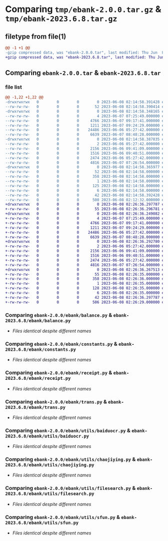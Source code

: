 # Comparing `tmp/ebank-2.0.0.tar.gz` & `tmp/ebank-2023.6.8.tar.gz`

## filetype from file(1)

```diff
@@ -1 +1 @@
-gzip compressed data, was "ebank-2.0.0.tar", last modified: Thu Jun  8 02:14:58 2023, max compression
+gzip compressed data, was "ebank-2023.6.8.tar", last modified: Thu Jun  8 02:26:36 2023, max compression
```

## Comparing `ebank-2.0.0.tar` & `ebank-2023.6.8.tar`

### file list

```diff
@@ -1,22 +1,22 @@
-drwxrwxrwx   0        0        0        0 2023-06-08 02:14:58.391428 ebank-2.0.0/
--rw-rw-rw-   0        0        0       52 2023-06-08 02:14:58.390414 ebank-2.0.0/PKG-INFO
-drwxrwxrwx   0        0        0        0 2023-06-08 02:14:58.348165 ebank-2.0.0/ebank/
--rw-rw-rw-   0        0        0        4 2023-06-07 07:25:49.000000 ebank-2.0.0/ebank/__init__.py
--rw-rw-rw-   0        0        0     4766 2023-06-07 09:17:41.000000 ebank-2.0.0/ebank/balance.py
--rw-rw-rw-   0        0        0     1211 2023-06-07 09:24:29.000000 ebank-2.0.0/ebank/constants.py
--rw-rw-rw-   0        0        0    24486 2023-06-06 05:27:42.000000 ebank-2.0.0/ebank/receipt.py
--rw-rw-rw-   0        0        0     6639 2023-06-07 08:48:28.000000 ebank-2.0.0/ebank/trans.py
-drwxrwxrwx   0        0        0        0 2023-06-08 02:14:58.387835 ebank-2.0.0/ebank/utils/
--rw-rw-rw-   0        0        0        2 2023-06-06 05:27:42.000000 ebank-2.0.0/ebank/utils/__init__.py
--rw-rw-rw-   0        0        0     2156 2023-06-06 09:41:09.000000 ebank-2.0.0/ebank/utils/baiduocr.py
--rw-rw-rw-   0        0        0     1516 2023-06-06 09:40:51.000000 ebank-2.0.0/ebank/utils/chaojiying.py
--rw-rw-rw-   0        0        0     2474 2023-06-06 05:27:42.000000 ebank-2.0.0/ebank/utils/filesearch.py
--rw-rw-rw-   0        0        0     4816 2023-06-07 07:26:54.000000 ebank-2.0.0/ebank/utils/sfun.py
-drwxrwxrwx   0        0        0        0 2023-06-08 02:14:58.365977 ebank-2.0.0/ebank.egg-info/
--rw-rw-rw-   0        0        0       52 2023-06-08 02:14:58.000000 ebank-2.0.0/ebank.egg-info/PKG-INFO
--rw-rw-rw-   0        0        0      358 2023-06-08 02:14:58.000000 ebank-2.0.0/ebank.egg-info/SOURCES.txt
--rw-rw-rw-   0        0        0        1 2023-06-08 02:14:58.000000 ebank-2.0.0/ebank.egg-info/dependency_links.txt
--rw-rw-rw-   0        0        0      125 2023-06-08 02:14:58.000000 ebank-2.0.0/ebank.egg-info/requires.txt
--rw-rw-rw-   0        0        0        6 2023-06-08 02:14:58.000000 ebank-2.0.0/ebank.egg-info/top_level.txt
--rw-rw-rw-   0        0        0       42 2023-06-08 02:14:58.392428 ebank-2.0.0/setup.cfg
--rw-rw-rw-   0        0        0      500 2023-06-08 02:12:32.000000 ebank-2.0.0/setup.py
+drwxrwxrwx   0        0        0        0 2023-06-08 02:26:36.297787 ebank-2023.6.8/
+-rw-rw-rw-   0        0        0       55 2023-06-08 02:26:36.296781 ebank-2023.6.8/PKG-INFO
+drwxrwxrwx   0        0        0        0 2023-06-08 02:26:36.249082 ebank-2023.6.8/ebank/
+-rw-rw-rw-   0        0        0        4 2023-06-07 07:25:49.000000 ebank-2023.6.8/ebank/__init__.py
+-rw-rw-rw-   0        0        0     4766 2023-06-07 09:17:41.000000 ebank-2023.6.8/ebank/balance.py
+-rw-rw-rw-   0        0        0     1211 2023-06-07 09:24:29.000000 ebank-2023.6.8/ebank/constants.py
+-rw-rw-rw-   0        0        0    24486 2023-06-06 05:27:42.000000 ebank-2023.6.8/ebank/receipt.py
+-rw-rw-rw-   0        0        0     6639 2023-06-07 08:48:28.000000 ebank-2023.6.8/ebank/trans.py
+drwxrwxrwx   0        0        0        0 2023-06-08 02:26:36.292780 ebank-2023.6.8/ebank/utils/
+-rw-rw-rw-   0        0        0        2 2023-06-06 05:27:42.000000 ebank-2023.6.8/ebank/utils/__init__.py
+-rw-rw-rw-   0        0        0     2156 2023-06-06 09:41:09.000000 ebank-2023.6.8/ebank/utils/baiduocr.py
+-rw-rw-rw-   0        0        0     1516 2023-06-06 09:40:51.000000 ebank-2023.6.8/ebank/utils/chaojiying.py
+-rw-rw-rw-   0        0        0     2474 2023-06-06 05:27:42.000000 ebank-2023.6.8/ebank/utils/filesearch.py
+-rw-rw-rw-   0        0        0     4816 2023-06-07 07:26:54.000000 ebank-2023.6.8/ebank/utils/sfun.py
+drwxrwxrwx   0        0        0        0 2023-06-08 02:26:36.267513 ebank-2023.6.8/ebank.egg-info/
+-rw-rw-rw-   0        0        0       55 2023-06-08 02:26:35.000000 ebank-2023.6.8/ebank.egg-info/PKG-INFO
+-rw-rw-rw-   0        0        0      358 2023-06-08 02:26:36.000000 ebank-2023.6.8/ebank.egg-info/SOURCES.txt
+-rw-rw-rw-   0        0        0        1 2023-06-08 02:26:35.000000 ebank-2023.6.8/ebank.egg-info/dependency_links.txt
+-rw-rw-rw-   0        0        0      128 2023-06-08 02:26:35.000000 ebank-2023.6.8/ebank.egg-info/requires.txt
+-rw-rw-rw-   0        0        0        6 2023-06-08 02:26:35.000000 ebank-2023.6.8/ebank.egg-info/top_level.txt
+-rw-rw-rw-   0        0        0       42 2023-06-08 02:26:36.297787 ebank-2023.6.8/setup.cfg
+-rw-rw-rw-   0        0        0      506 2023-06-08 02:26:29.000000 ebank-2023.6.8/setup.py
```

### Comparing `ebank-2.0.0/ebank/balance.py` & `ebank-2023.6.8/ebank/balance.py`

 * *Files identical despite different names*

### Comparing `ebank-2.0.0/ebank/constants.py` & `ebank-2023.6.8/ebank/constants.py`

 * *Files identical despite different names*

### Comparing `ebank-2.0.0/ebank/receipt.py` & `ebank-2023.6.8/ebank/receipt.py`

 * *Files identical despite different names*

### Comparing `ebank-2.0.0/ebank/trans.py` & `ebank-2023.6.8/ebank/trans.py`

 * *Files identical despite different names*

### Comparing `ebank-2.0.0/ebank/utils/baiduocr.py` & `ebank-2023.6.8/ebank/utils/baiduocr.py`

 * *Files identical despite different names*

### Comparing `ebank-2.0.0/ebank/utils/chaojiying.py` & `ebank-2023.6.8/ebank/utils/chaojiying.py`

 * *Files identical despite different names*

### Comparing `ebank-2.0.0/ebank/utils/filesearch.py` & `ebank-2023.6.8/ebank/utils/filesearch.py`

 * *Files identical despite different names*

### Comparing `ebank-2.0.0/ebank/utils/sfun.py` & `ebank-2023.6.8/ebank/utils/sfun.py`

 * *Files identical despite different names*

